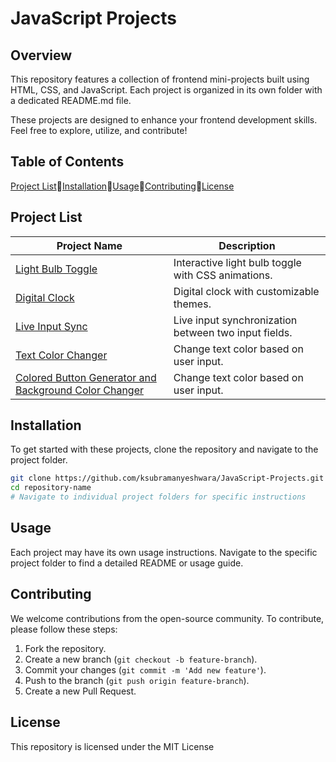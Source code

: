 # JavaScript Projects

## Overview

This repository features a collection of frontend mini-projects built using HTML, CSS, and JavaScript. Each project is organized in its own folder with a dedicated README.md file.

These projects are designed to enhance your frontend development skills. Feel free to explore, utilize, and contribute!

## Table of Contents

[Project List](#project-list)🔸[Installation](#installation)🔸[Usage](#usage)🔸[Contributing](#contributing)🔸[License](#license)

## Project List

| Project Name                                                                                                                           | Description                                          |
| -------------------------------------------------------------------------------------------------------------------------------------- | ---------------------------------------------------- |
| [Light Bulb Toggle](./Light%20Bulb%20Toggle/README.md)                                                                                 | Interactive light bulb toggle with CSS animations.   |
| [Digital Clock](./Digital%20Clock/README.md)                                                                                           | Digital clock with customizable themes.              |
| [Live Input Sync](./Live%20Input%20Sync/README.md)                                                                                     | Live input synchronization between two input fields. |
| [Text Color Changer](./Text%20Color%20Changer/README.md)                                                                               | Change text color based on user input.               |
| [Colored Button Generator and Background Color Changer](./Colored%20Button%20Generator%20and%20Background%20color%20changer/README.md) | Change text color based on user input.               |

## Installation

To get started with these projects, clone the repository and navigate to the project folder.

```bash
git clone https://github.com/ksubramanyeshwara/JavaScript-Projects.git
cd repository-name
# Navigate to individual project folders for specific instructions
```

## Usage

Each project may have its own usage instructions. Navigate to the specific project folder to find a detailed README or usage guide.

## Contributing

We welcome contributions from the open-source community. To contribute, please follow these steps:

1. Fork the repository.
2. Create a new branch (`git checkout -b feature-branch`).
3. Commit your changes (`git commit -m 'Add new feature'`).
4. Push to the branch (`git push origin feature-branch`).
5. Create a new Pull Request.

## License

This repository is licensed under the MIT License
